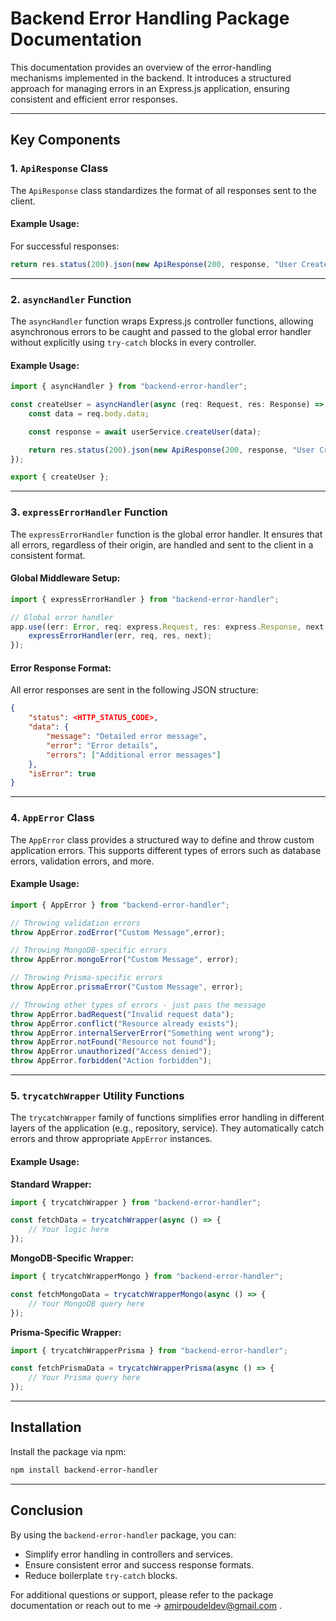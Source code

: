 # Backend Error Handling Package Documentation

This documentation provides an overview of the error-handling mechanisms implemented in the backend. It introduces a structured approach for managing errors in an Express.js application, ensuring consistent and efficient error responses.

---

## Key Components

### 1. `ApiResponse` Class

The `ApiResponse` class standardizes the format of all responses sent to the client.

#### Example Usage:

For successful responses:

```typescript
return res.status(200).json(new ApiResponse(200, response, "User Create Successful"));
```

---

### 2. `asyncHandler` Function

The `asyncHandler` function wraps Express.js controller functions, allowing asynchronous errors to be caught and passed to the global error handler without explicitly using `try-catch` blocks in every controller.

#### Example Usage:

```typescript
import { asyncHandler } from "backend-error-handler";

const createUser = asyncHandler(async (req: Request, res: Response) => {
    const data = req.body.data;

    const response = await userService.createUser(data);

    return res.status(200).json(new ApiResponse(200, response, "User Create Successful"));
});

export { createUser };
```

---

### 3. `expressErrorHandler` Function

The `expressErrorHandler` function is the global error handler. It ensures that all errors, regardless of their origin, are handled and sent to the client in a consistent format.

#### Global Middleware Setup:

```typescript
import { expressErrorHandler } from "backend-error-handler";

// Global error handler
app.use((err: Error, req: express.Request, res: express.Response, next: express.NextFunction) => {
    expressErrorHandler(err, req, res, next);
});
```

#### Error Response Format:

All error responses are sent in the following JSON structure:

```json
{
    "status": <HTTP_STATUS_CODE>,
    "data": {
        "message": "Detailed error message",
        "error": "Error details",
        "errors": ["Additional error messages"]
    },
    "isError": true
}
```

---

### 4. `AppError` Class

The `AppError` class provides a structured way to define and throw custom application errors. This supports different types of errors such as database errors, validation errors, and more.

#### Example Usage:

```typescript
import { AppError } from "backend-error-handler";

// Throwing validation errors
throw AppError.zodError("Custom Message",error);

// Throwing MongoDB-specific errors
throw AppError.mongoError("Custom Message", error);

// Throwing Prisma-specific errors
throw AppError.prismaError("Custom Message", error);

// Throwing other types of errors - just pass the message 
throw AppError.badRequest("Invalid request data");
throw AppError.conflict("Resource already exists");
throw AppError.internalServerError("Something went wrong");
throw AppError.notFound("Resource not found");
throw AppError.unauthorized("Access denied");
throw AppError.forbidden("Action forbidden");
```

---

### 5. `trycatchWrapper` Utility Functions

The `trycatchWrapper` family of functions simplifies error handling in different layers of the application (e.g., repository, service). They automatically catch errors and throw appropriate `AppError` instances.

#### Example Usage:

**Standard Wrapper:**

```typescript
import { trycatchWrapper } from "backend-error-handler";

const fetchData = trycatchWrapper(async () => {
    // Your logic here
});
```

**MongoDB-Specific Wrapper:**

```typescript
import { trycatchWrapperMongo } from "backend-error-handler";

const fetchMongoData = trycatchWrapperMongo(async () => {
    // Your MongoDB query here
});
```

**Prisma-Specific Wrapper:**

```typescript
import { trycatchWrapperPrisma } from "backend-error-handler";

const fetchPrismaData = trycatchWrapperPrisma(async () => {
    // Your Prisma query here
});
```

---

## Installation

Install the package via npm:

```bash
npm install backend-error-handler
```

---

## Conclusion

By using the `backend-error-handler` package, you can:

- Simplify error handling in controllers and services.
- Ensure consistent error and success response formats.
- Reduce boilerplate `try-catch` blocks.

For additional questions or support, please refer to the package documentation or reach out to me -> [amirpoudeldev@gmail.com](https://www.linkedin.com/) .

